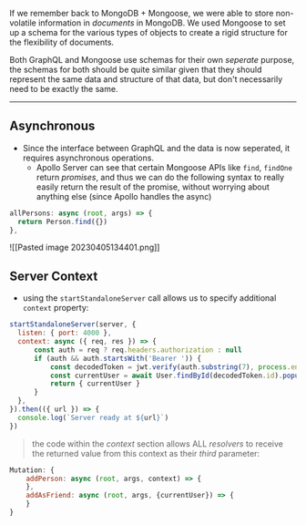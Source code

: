 If we remember back to MongoDB + Mongoose, we were able to store non-volatile information in *documents* in MongoDB. We used Mongoose to set up a schema for the various types of objects to create a rigid structure for the flexibility of documents. 

Both GraphQL and Mongoose use schemas for their own *seperate* purpose, the schemas for both should be quite similar given that they should represent the same data and structure of that data, but don't necessarily need to be exactly the same. 
___

## Asynchronous
- Since the interface between GraphQL and the data is now seperated, it requires asynchronous operations. 
	- Apollo Server can see that certain Mongoose APIs like `find`, `findOne` return *promises*, and thus we can do the following syntax to really easily return the result of the promise, without worrying about anything else (since Apollo handles the async)
```js
allPersons: async (root, args) => {
  return Person.find({})
},
```

![[Pasted image 20230405134401.png]]

## Server Context
- using the `startStandaloneServer` call allows us to specify additional `context` property:
```js
startStandaloneServer(server, {
  listen: { port: 4000 },
  context: async ({ req, res }) => {
	  const auth = req ? req.headers.authorization : null    
	  if (auth && auth.startsWith('Bearer ')) {      
		  const decodedToken = jwt.verify(auth.substring(7), process.env.JWT_SECRET)      
		  const currentUser = await User.findById(decodedToken.id).populate('friends')      
		  return { currentUser }
	  }
  },
}).then(({ url }) => {
  console.log(`Server ready at ${url}`)
})
```
> the code within the *context* section allows ALL *resolvers* to receive the returned value from this context as their *third* parameter:
```js
Mutation: {
	addPerson: async (root, args, context) => {
	},
	addAsFriend: async (root, args, {currentUser}) => {
	}
}
```